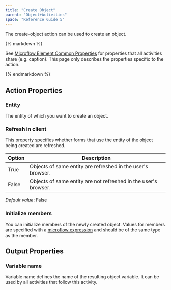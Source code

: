 ```yaml
---
title: "Create Object"
parent: "Object+Activities"
space: "Reference Guide 5"
---
```



The create-object action can be used to create an object.

<div class="alert alert-info">{% markdown %}

See [Microflow Element Common Properties](Microflow+Element+Common+Properties) for properties that all activities share (e.g. caption). This page only describes the properties specific to the action.

{% endmarkdown %}</div>

## Action Properties

### Entity

The entity of which you want to create an object.

### Refresh in client

This property specifies whether forms that use the entity of the object being created are refreshed.

<table><thead><tr><th class="confluenceTh">Option</th><th class="confluenceTh">Description</th></tr></thead><tbody><tr><td class="confluenceTd">True</td><td class="confluenceTd">Objects of same entity are refreshed in the user's browser.</td></tr><tr><td class="confluenceTd">False</td><td class="confluenceTd">Objects of same entity are not refreshed in the user's browser.</td></tr></tbody></table>

_Default value_: False

### Initialize members

You can initialize members of the newly created object. Values for members are specified with a [microflow expression](Microflow+Expressions) and should be of the same type as the member.

## Output Properties

### Variable name

Variable name defines the name of the resulting object variable. It can be used by all activities that follow this activity.
